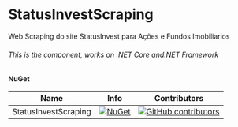 # StatusInvestScraping

 Web Scraping do site StatusInvest para Ações e Fundos Imobiliarios
 
 
###### This is the component, works on .NET Core and.NET Framework

**NuGet**

|Name|Info|Contributors|
| ------------------- | ------------------- | ------------------- |
|StatusInvestScraping|[![NuGet](https://buildstats.info/nuget/StatusInvestScraping)](https://www.nuget.org/packages/StatusInvestScraping/)|[![GitHub contributors](https://img.shields.io/github/contributors/TBertuzzi/StatusInvestScraping.svg)](https://github.com/TBertuzzi/StatusInvestScraping/graphs/contributors)|
